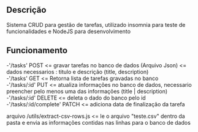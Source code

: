 ## Descrição
Sistema CRUD para gestão de tarefas, utilizado insomnia para teste de funcionalidades e NodeJS para desenvolvimento

## Funcionamento
-'/tasks' POST <= gravar tarefas no banco de dados (Arquivo Json) <= dados necessarios : titulo e descrição (title, description) \
-'/tasks' GET <= Retorna lista de tarefas gravadas no banco \
-'/tasks/:id' PUT <= atualiza informações no banco de dados, necessario preencher pelo menos uma das informações (title | description) \
-'/tasks/:id' DELETE <= deleta o dado do banco pelo id \
-'/tasks/:id/complete' PATCH <= adiciona data de finalização da tarefa 

arquivo /utils/extract-csv-rows.js <= le o arquivo "teste.csv" dentro da pasta e envia as informações contidas nas linhas para o banco de dados
